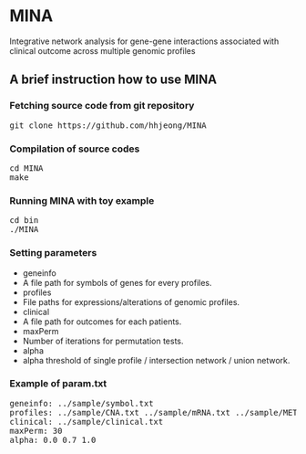 MINA
====

Integrative network analysis for gene-gene interactions associated with clinical outcome across multiple genomic profiles

## A brief instruction how to use MINA

### Fetching source code from git repository

<pre>
git clone https://github.com/hhjeong/MINA
</pre>

### Compilation of source codes

<pre>
cd MINA
make
</pre>

### Running MINA with toy example

<pre>
cd bin
./MINA
</pre>

### Setting parameters
* geneinfo
 * A file path for symbols of genes for every profiles.
* profiles
 * File paths for expressions/alterations of genomic profiles.
* clinical
 * A file path for outcomes for each patients.
* maxPerm
 * Number of iterations for permutation tests.
* alpha
 * alpha threshold of single profile / intersection network / union network.

### Example of param.txt
<pre>
geneinfo: ../sample/symbol.txt
profiles: ../sample/CNA.txt ../sample/mRNA.txt ../sample/METH.txt
clinical: ../sample/clinical.txt
maxPerm: 30
alpha: 0.0 0.7 1.0
</pre>

